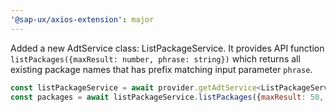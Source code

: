 ```yaml
---
'@sap-ux/axios-extension': major
---
```


Added a new AdtService class: ListPackageService. It provides API function 
`listPackages({maxResult: number, phrase: string})` which returns all existing package names that
has prefix matching input parameter `phrase`.

```javascript
const listPackageService = await provider.getAdtService<ListPackageService>(ListPackageService);
const packages = await listPackageService.listPackages({maxResult: 50, phrase: 'Z_'});
```